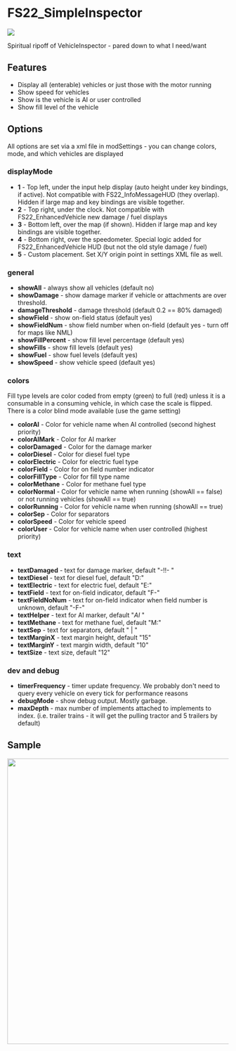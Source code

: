 # FS22_SimpleInspector

<p align="left">
  <img src="https://github.com/jtsage/FS22_simpleInspector/raw/main/modIcon.png">
</p>

Spiritual ripoff of VehicleInspector - pared down to what I need/want

## Features

* Display all (enterable) vehicles or just those with the motor running
* Show speed for vehicles
* Show is the vehicle is AI or user controlled
* Show fill level of the vehicle

## Options

All options are set via a xml file in modSettings - you can change colors, mode, and which vehicles are displayed

### displayMode

* __1__ - Top left, under the input help display (auto height under key bindings, if active). Not compatible with FS22_InfoMessageHUD (they overlap).  Hidden if large map and key bindings are visible together.
* __2__ - Top right, under the clock.  Not compatible with FS22_EnhancedVehicle new damage / fuel displays
* __3__ - Bottom left, over the map (if shown). Hidden if large map and key bindings are visible together.
* __4__ - Bottom right, over the speedometer.  Special logic added for FS22_EnhancedVehicle HUD (but not the old style damage / fuel)
* __5__ - Custom placement.  Set X/Y origin point in settings XML file as well.

### general

* __showAll__ - always show all vehicles (default no)
* __showDamage__ - show damage marker if vehicle or attachments are over threshold.
* __damageThreshold__ - damage threshold (default 0.2 == 80% damaged)
* __showField__ - show on-field status (default yes)
* __showFieldNum__ - show field number when on-field (default yes - turn off for maps like NML)
* __showFillPercent__ - show fill level percentage (default yes)
* __showFills__ - show fill levels (default yes)
* __showFuel__ - show fuel levels (default yes)
* __showSpeed__ - show vehicle speed (default yes)

### colors

Fill type levels are color coded from empty (green) to full (red) unless it is a consumable in a consuming vehicle, in which case the scale is flipped.  There is a color blind mode available (use the game setting)

* __colorAI__ - Color for vehicle name when AI controlled (second highest priority)
* __colorAIMark__ - Color for AI marker
* __colorDamaged__ - Color for the damage marker
* __colorDiesel__ - Color for diesel fuel type
* __colorElectric__ - Color for electric fuel type
* __colorField__ - Color for on field number indicator
* __colorFillType__ - Color for fill type name
* __colorMethane__ - Color for methane fuel type
* __colorNormal__ - Color for vehicle name when running (showAll == false) or not running vehicles (showAll == true)
* __colorRunning__ - Color for vehicle name when running (showAll == true)
* __colorSep__ - Color for separators
* __colorSpeed__ - Color for vehicle speed
* __colorUser__ - Color for vehicle name when user controlled (highest priority)

### text

* __textDamaged__ - text for damage marker, default "-!!- "
* __textDiesel__ - text for diesel fuel, default "D:"
* __textElectric__ - text for electric fuel, default "E:"
* __textField__ - text for on-field indicator, default "F-"
* __textFieldNoNum__ - text for on-field indicator when field number is unknown, default "-F-"
* __textHelper__ - text for AI marker, default "_AI_ "
* __textMethane__ - text for methane fuel, default "M:"
* __textSep__ - text for separators, default " | "
* __textMarginX__ - text margin height, default "15"
* __textMarginY__ - text margin width, default "10"
* __textSize__ - text size, default "12"

### dev and debug

* __timerFrequency__ - timer update frequency. We probably don't need to query every vehicle on every tick for performance reasons
* __debugMode__ - show debug output.  Mostly garbage.
* __maxDepth__ - max number of implements attached to implements to index. (i.e. trailer trains - it will get the pulling tractor and 5 trailers by default)

## Sample

<p align="center">
  <img width="650" src="https://github.com/jtsage/FS22_simpleInspector/raw/main/readme_Modes.png">
</p>
